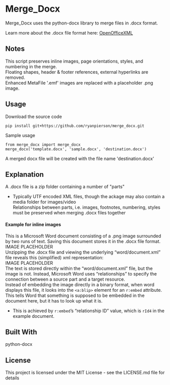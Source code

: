 # Merge_Docx
Merge_Docx uses the python-docx library to merge files in .docx format. 

Learn more about the .docx file format here:
[OpenOfficeXML](http://officeopenxml.com/WPcontentOverview.php)

## Notes
This script preserves inline images, page orientations, styles, and numbering in the merge.<br />
Floating shapes, header & footer references, external hyperlinks are removed.<br />
Enhanced MetaFile '.emf' images are replaced with a placeholder .png image.

## Usage
Download the source code
```
pip install git+https://github.com/ryanpierson/merge_docx.git
```

Sample usage
```
from merge_docx import merge_docx
merge_docx('template.docx', 'sample.docx', 'destination.docx')
```
A merged docx file will be created with the file name 'destination.docx'

## Explanation
A .docx file is a zip folder containing a number of "parts"<br />
   - Typically UTF encoded XML files, though the ackage may also contain a media folder for images/video<br />
Relationships between parts, i.e. images, footnotes, numbering, styles must be preserved when merging .docx files together<br />

#### Example for inline images
This is a Microsoft Word document consisting of a .png image surrounded by two runs of text. Saving this document stores it in the .docx file format.<br />
IMAGE PLACEHOLDER<br />
Unzipping the .docx file and viewing the underlying “word/document.xml” file reveals this (simplified) xml representation:<br />
IMAGE PLACEHOLDER<br />
The text is stored directly within the “word/document.xml” file, but the image is not. Instead, Microsoft Word uses “relationships” to specify the connection between a source part and a target resource.<br />
Instead of embedding the image directly in a binary format, when word displays this file, it looks into the `<a:blip>` element for an `r:embed` attribute. This tells Word that something is supposed to be embedded in the document here, but it has to look up what it is.<br />
   - This is achieved by `r:embed`’s “relationship ID” value, which is `rId4` in the example document.<br />





## Built With
python-docx

## License
This project is licensed under the MIT License - see the LICENSE.md file for details
